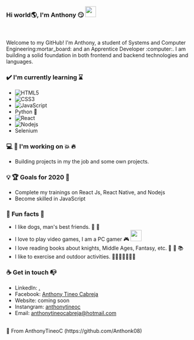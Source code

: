 ### Hi world🌎, I'm Anthony :smirk: <img src="https://github.com/TheDudeThatCode/TheDudeThatCode/blob/master/Assets/Hi.gif" width="29px">
<br>
<br>
Welcome to my GitHub! I'm Anthony, a student of Systems and Computer Engineering:mortar_board: and an Apprentice Developer :computer:. I am building a solid foundation in both frontend and backend technologies and languages.

### ✔️ I'm currently learning :hourglass:
- ![HTML5](https://img.shields.io/badge/-HTML5-%23E44D27?style=flat-square&logo=html5&logoColor=ffffff)                                          
- ![CSS3](https://img.shields.io/badge/-CSS3-%231572B6?style=flat-square&logo=css3)
- ![JavaScript](https://img.shields.io/badge/-JavaScript-%23F7DF1C?style=flat-square&logo=javascript&logoColor=000000&labelColor=%23F7DF1C&color=%23FFCE5A)
- Python 🐍
- ![React](https://img.shields.io/badge/-React-%23282C34?style=flat-square&logo=react)
- ![Nodejs](https://img.shields.io/badge/-Nodejs-black?style=flat-square&logo=Node.js)
- Selenium

### 💻 :boy: I'm working on :collision: :fire:
- Building projects in my the job and some own projects.

### 💡 :trophy: Goals for 2020 :100:
- Complete my trainings on React Js, React Native, and Nodejs
- Become skilled in JavaScript

### 🌴 Fun facts 👀
- I like dogs, man's best friends. :wolf: :dog:
- I love to play video games, I am a PC gamer :video_game: <img src="https://github.com/TheDudeThatCode/TheDudeThatCode/blob/master/Assets/Mario_Hello_Big.gif" width="30px">
- I love reading books about knights, Middle Ages, Fantasy, etc. :blue_book: :green_book: :books:
- I like to exercise and outdoor activities. 🏃⛹️‍♂️🏋🏼‍♂️:muscle:

### ☕ Get in touch :mailbox_with_no_mail:
- LinkedIn: <a href = "">.</a>
- Facebook: <a href = "https://www.facebook.com/anthony.tineocabreja/">Anthony Tineo Cabreja</a>
- Website: coming soon
- Instangram: <a href = "https://www.instagram.com/anthonytineoc/">anthonytineoc</a>
- Email: anthonytineocabreja@hotmail.com
<br>
🚀 From AnthonyTineoC (https://github.com/Anthonk08)
